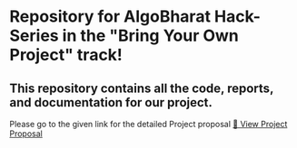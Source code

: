 # Repository for AlgoBharat Hack-Series in the "Bring Your Own Project" track!

## This repository contains all the code, reports, and documentation for our project.


Please go to the given link for the detailed Project proposal [📄 View Project Proposal ](https://github.com/careerseek/AlgoBharat_BYOP_CredChain/blob/main/CredChain_Project_Proposal_AlgoBharat_BYOP.pdf)


